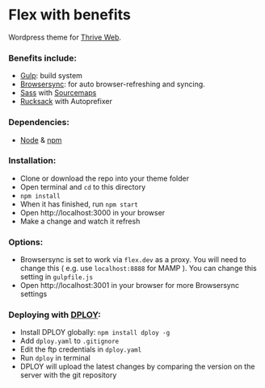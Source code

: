 # Flex with benefits
Wordpress theme for [Thrive Web](http://thriveweb.com.au).

### Benefits include:

- [Gulp](http://gulpjs.com/): build system
- [Browsersync](http://browsersync.io/): for auto browser-refreshing and syncing.
- [Sass](http://sass-lang.com/) with [Sourcemaps](https://github.com/floridoo/gulp-sourcemaps)
- [Rucksack](http://simplaio.github.io/rucksack/) with Autoprefixer

### Dependencies:

- [Node](https://nodejs.org/en/) & [npm](https://docs.npmjs.com/getting-started/installing-node)

### Installation:

- Clone or download the repo into your theme folder
- Open terminal and `cd` to this directory
- `npm install`
- When it has finished, run `npm start`
- Open http://localhost:3000 in your browser
- Make a change and watch it refresh

### Options:

- Browsersync is set to work via `flex.dev` as a proxy. You will need to change this ( e.g. use `localhost:8888` for MAMP ). You can change this setting in `gulpfile.js`
- Open http://localhost:3001 in your browser for more Browsersync settings

### Deploying with [DPLOY](https://github.com/LeanMeanFightingMachine/dploy):

- Install DPLOY globally: `npm install dploy -g`
- Add `dploy.yaml` to `.gitignore`
- Edit the ftp credentials in `dploy.yaml`
- Run `dploy` in terminal
- DPLOY will upload the latest changes by comparing the version on the server with the git repository

